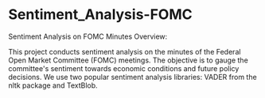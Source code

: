 # Sentiment_Analysis-FOMC

Sentiment Analysis on FOMC Minutes
Overview:

This project conducts sentiment analysis on the minutes of the Federal Open Market Committee (FOMC) meetings. The objective is to gauge the committee's sentiment towards economic conditions and future policy decisions. We use two popular sentiment analysis libraries: VADER from the nltk package and TextBlob.